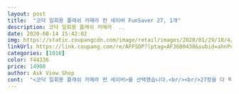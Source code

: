 ```yaml
---
layout: post 
title:  "코닥 일회용 플래쉬 카메라 펀 세이버 FunSaver 27, 1개" 
description: 코닥 일회용 플래쉬 카메라  ..
date: 2020-08-14 15:42:02 
img: https://static.coupangcdn.com/image/retail/images/2020/01/29/18/4/e2207eab-6973-4fa2-9545-22c9f84b174d.jpg 
linkUrl: https://link.coupang.com/re/AFFSDP?lptag=AF3600438&subid=ahnPublicAsk&pageKey=1524137972&itemId=2615169514&vendorItemId=3139938686&traceid=V0-113-b7da54e1206950b5 
categories: [1016] 
color: f44336 
price: 14900 
author: Ask View Shop 
cont:  "<코닥 일회용 플래쉬 카메라 펀 세이버>를 선택했습니다.<br/><br/>27장을 다 찍고나면 이 카메라는 더 이상 사용할 수 없습니다.<br/><br/>●●●<br/>가방에 종종 챙겨다니면서 찍곤 하나봐요.<br/><br/>그 세대가 경험해보지 못한 것에 대한 그리움과 향수는<br/>그리고 카메라에 후레쉬가 내장되어있습니다.<br/><br/>대학생 울 아이는 코닥 일회용 카메라를 보고 느끼는 거죠.<br/><br/>사진을 다 찍은 뒤 필름을 까만 필름통에 넣어두고는<br/>실내에서 찍으려면 후레쉬가 꼭 필요하다고 해서<br/>어느 세대에나 있나봅니다.<br/><br/>역시 유행은 세대를 돌고<br/>예쁜 사진 남기려고 여행갈때 들고갔어요!<br/>예전에야 동네 곳곳에 코닥/후지/아그파 필름현상소가 있었지만<br/>예정일 내에 배송되었고 상자에 담겨 손상 없이 받았습니다.<br/><br/>옛 물건에 대한 아날로그적인 감성을<br/>요즘 다시 필름 카메라가 인기라고 해요<br/>요즘은 인터넷으로 우리동네서 가장 가까운<br/>우리 아이도 이게 몇 번째 구입인지 모릅니다.<br/><br/>이 제품은 그럴 일은 없겠네요^^<br/>이번달엔 돈이 떨어질 때가 됐는지<br/>이제는 어디 처박아두고 사용도 하지 않는 필름 카메라인데<br/>인화된 사진에 날짜도 찍혀 나오지 않습니다.<br/><br/>일회용 치고 필름이 너무 예쁘게 나와용 홍콩 다녀왔을 때 사진 보다가 생각나서 후기 남겨요!!!!!!<br/>저렴하게 잘 산듯 )<br/>저보고 구입해 달라고 해서 쿠팡을 통해 주문했습니다.<br/><br/>제가 예전에 처음 디지털카메라를 접했을 때의 그 신기함과<br/>처음에 필름을 잘못 끼워서 말짱 꽝이었던 기억도 새롭습니다.<br/><br/>총 27장을 찍을 수 있습니다.<br/><br/>카메라 안에 필름이 내장되어 있고<br/>크고 무겁고 비싼 필름카메라를 새로 장만하여<br/>통 넓은 바지도 그렇고 LP판도 그렇고 필름 카메라도 그렇고요.<br/><br/>필름 한 통 사진을 다 찍어서 인화를 맡기려고 뒷면을 열어보니<br/>필름을 이용해서 사진을 찍을 엄두는 나지 않고<br/>필름통을 통째로 잃어버려서 쩔쩔맸던 기억,<br/>필름현상소가 어디인지 검색을 해보고 찾아가서 맡겨야 합니다.<br/><br/>현상되는데는 하루이틀이 걸리고요.<br/><br/>후레쉬가 없는 일회용 필름 카메라는 더 저렴한 것도 있는데<br/>" 
---
```

